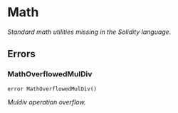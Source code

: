 # Math







*Standard math utilities missing in the Solidity language.*



## Errors

### MathOverflowedMulDiv

```solidity
error MathOverflowedMulDiv()
```



*Muldiv operation overflow.*



